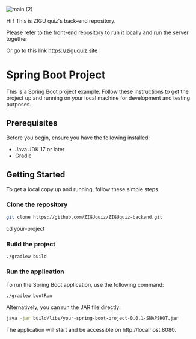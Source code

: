 
![main (2)](https://github.com/ZIGUquiz/ZIGUquiz-frontend/assets/89975936/1129c0eb-c4dc-401c-a5f4-94de5cf531c5)

Hi ! This is ZIGU quiz's back-end repository. 

Please refer to the front-end repository to run it locally and run the server together

Or go to this link https://ziguquiz.site


# Spring Boot Project

This is a Spring Boot project example. Follow these instructions to get the project up and running on your local machine for development and testing purposes.

## Prerequisites

Before you begin, ensure you have the following installed:
- Java JDK 17 or later 
- Gradle
## Getting Started

To get a local copy up and running, follow these simple steps.

### Clone the repository

```bash
git clone https://github.com/ZIGUquiz/ZIGUquiz-backend.git
```
cd your-project

### Build the project
```./gradlew build```

### Run the application
To run the Spring Boot application, use the following command:

```bash
./gradlew bootRun
```
Alternatively, you can run the JAR file directly:

```bash
java -jar build/libs/your-spring-boot-project-0.0.1-SNAPSHOT.jar
```
The application will start and be accessible on http://localhost:8080.
